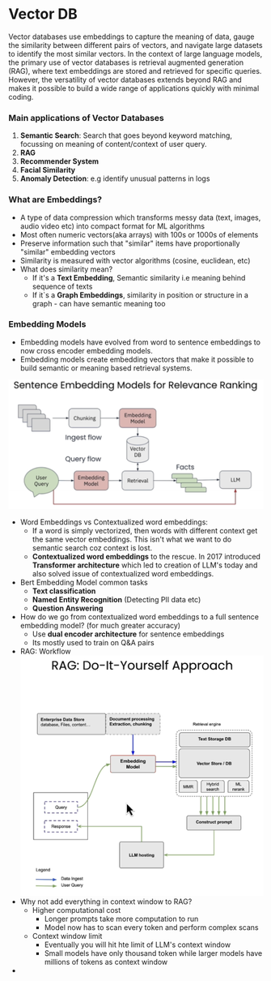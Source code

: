# Vector DB
Vector databases use embeddings to capture the meaning of data, gauge the similarity between different pairs of vectors, and navigate large datasets to identify the most similar vectors. 
In the context of large language models, the primary use of vector databases is retrieval augmented generation (RAG), where text embeddings are stored and retrieved for specific queries.
However, the versatility of vector databases extends beyond RAG and makes it possible to build a wide range of applications quickly with minimal coding.

### Main applications of Vector Databases

1. **Semantic Search**: Search that goes beyond keyword matching, focussing on meaning of content/context of user query. 
2. **RAG**
3. **Recommender System**
4. **Facial Similarity**
5. **Anomaly Detection**: e.g identify unusual patterns in logs

### What are Embeddings?
- A type of data compression which transforms messy data (text, images, audio video etc) into compact format for ML algorithms
- Most often numeric vectors(aka arrays) with 100s or 1000s of elements
- Preserve information such that "similar" items have proportionally "similar" embedding vectors
- Similarity is measured with vector algorithms (cosine, euclidean, etc)
- What does similarity mean?
  - If it's a **Text Embedding**, Semantic similarity i.e meaning behind sequence of texts
  - If it`s a **Graph Embeddings**, similarity in position or structure in a graph - can have semantic meaning too


### Embedding Models
- Embedding models have evolved from word to sentence embeddings to now cross encoder embedding models.
- Embedding models create embedding vectors that make it possible to build semantic or meaning based retrieval systems.

![RAG Embedding Architecture](../docs/content/imgs/architecture/rag-embedding-arch-pattern.png)

- Word Embeddings vs Contextualized word embeddings:
  - If a word is simply vectorized, then words with different context get the same vector embeddings. This isn't what we want to do semantic search coz context is lost. 
  - **Contextualized word embeddings** to the rescue. In 2017 introduced **Transformer architecture** which led to creation of LLM's today and also solved issue of contextualized word embeddings.
- Bert Embedding Model common tasks
  - **Text classification**
  - **Named Entity Recognition** (Detecting PII data etc)
  - **Question Answering**
- How do we go from contextualized word embeddings to a full sentence embedding model? (for much greater accuracy)
  - Use **dual encoder architecture** for sentence embeddings
  - Its mostly used to train on Q&A pairs
- RAG: Workflow
  ![RAG Workflow](../docs/content/imgs/workflow/rag-query-workflow.png)
- Why not add everything in context window to RAG?
  - Higher computational cost
    - Longer prompts take more computation to run
    - Model now has to scan every token and perform complex scans
  - Context window limit
    - Eventually you will hit hte limit of LLM's context window
    - Small models have only thousand token while larger models have millions of tokens as context window
- 


